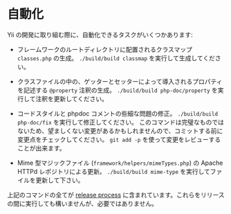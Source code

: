 自動化
======

Yii の開発に取り組む際に、自動化できるタスクがいくつかあります:

- フレームワークのルートディレクトリに配置されるクラスマップ `classes.php` の生成。
  `./build/build classmap` を実行して生成してください。

- クラスファイルの中の、ゲッターとセッターによって導入されるプロパティを記述する `@property` 注釈の生成。
  `./build/build php-doc/property` を実行して注釈を更新してください。

- コードスタイルと phpdoc コメントの些細な問題の修正。
  `./build/build php-doc/fix` を実行して修正してください。
  このコマンドは完璧なものではないため、望ましくない変更があるかもしれませんので、コミットする前に変更点をチェックしてください。
  `git add -p` を使って変更をレビューすることが出来ます。

- Mime 型マジックファイル (`framework/helpers/mimeTypes.php`) の Apache HTTPd レポジトリによる更新。
  `./build/build mime-type` を実行してファイルを更新して下さい。

上記のコマンドの全てが [release process]() に含まれています。これらをリリースの間に実行しても構いませんが、必要ではありません。
